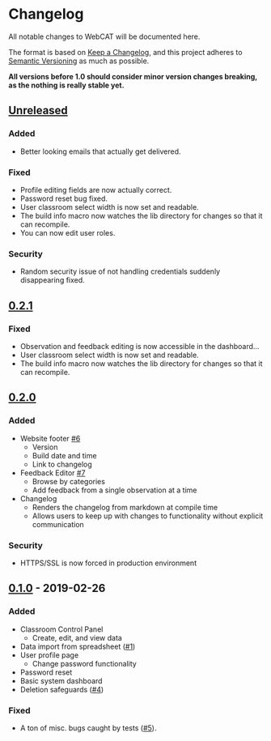 # Changelog
All notable changes to WebCAT will be documented here.

The format is based on [Keep a Changelog](https://keepachangelog.com/en/1.0.0/), and this project adheres to [Semantic Versioning](https://semver.org/spec/v2.0.0.html) as much as possible.

**All versions before 1.0 should consider minor version changes breaking, as the nothing is really stable yet.**

## [Unreleased](#0.3.0)
### Added
- Better looking emails that actually get delivered.
### Fixed
- Profile editing fields are now actually correct.
- Password reset bug fixed.
- User classroom select width is now set and readable.
- The build info macro now watches the lib directory for changes so that it can recompile.
- You can now edit user roles.
### Security
- Random security issue of not handling credentials suddenly disappearing fixed.
## [0.2.1](#0.2.1)
### Fixed
- Observation and feedback editing is now accessible in the dashboard...
- User classroom select width is now set and readable.
- The build info macro now watches the lib directory for changes so that it can recompile.

## [0.2.0](#0.2.0)
### Added
- Website footer [#6](https://github.com/PERLMSU/webCAT/issues/6)
    - Version
    - Build date and time
    - Link to changelog
- Feedback Editor [#7](https://github.com/PERLMSU/webCAT/issues/7)
    - Browse by categories
    - Add feedback from a single observation at a time
- Changelog
    - Renders the changelog from markdown at compile time
    - Allows users to keep up with changes to functionality without explicit communication
### Security
- HTTPS/SSL is now forced in production environment

## [0.1.0](#0.1.0) - 2019-02-26
### Added
- Classroom Control Panel
    - Create, edit, and view data
- Data import from spreadsheet ([#1](https://github.com/PERLMSU/webCAT/issues/1))
- User profile page
    - Change password functionality
- Password reset
- Basic system dashboard
- Deletion safeguards ([#4](https://github.com/PERLMSU/webCAT/issues/4))
### Fixed
- A ton of misc. bugs caught by tests ([#5](https://github.com/PERLMSU/webCAT/issues/5)).